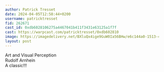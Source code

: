 ```yaml
---
author: Patrick Tresset
date: 2024-04-05T12:58:44+0200
username: patricktresset
fid: 262671
cast_id: 0xdb6028106275a4467041b411f3431e63125a1f7f
cast: https://warpcast.com/patricktresset/0xdb602810
image: https://imagedelivery.net/BXluQx4ige9GuW0Ia56BHw/e6c144a0-1513-4af6-e695-b346b68ca000/original
layout: post
---
```

Art and Visual Perception  
Rudolf Arnhein  
A classic!!!  

<img src='https://imagedelivery.net/BXluQx4ige9GuW0Ia56BHw/e6c144a0-1513-4af6-e695-b346b68ca000/original' alt='' referrerpolicy='no-referrer'/>